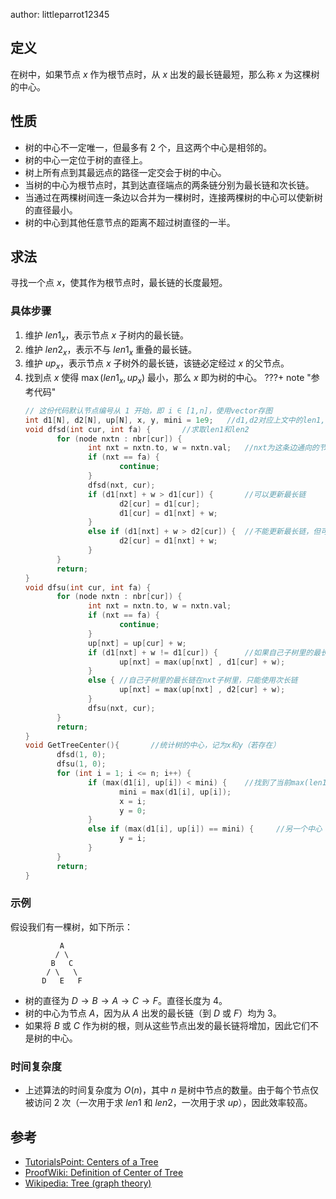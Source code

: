 author: littleparrot12345

## 定义

在树中，如果节点 $x$ 作为根节点时，从 $x$ 出发的最长链最短，那么称 $x$ 为这棵树的中心。

## 性质

-   树的中心不一定唯一，但最多有 $2$ 个，且这两个中心是相邻的。
-   树的中心一定位于树的直径上。
-   树上所有点到其最远点的路径一定交会于树的中心。
-   当树的中心为根节点时，其到达直径端点的两条链分别为最长链和次长链。
-   当通过在两棵树间连一条边以合并为一棵树时，连接两棵树的中心可以使新树的直径最小。
-   树的中心到其他任意节点的距离不超过树直径的一半。

## 求法

寻找一个点 $x$，使其作为根节点时，最长链的长度最短。

### 具体步骤

1.  维护 $len1_x$，表示节点 $x$ 子树内的最长链。
2.  维护 $len2_x$，表示不与 $len1_x$ 重叠的最长链。
3.  维护 $up_x$，表示节点 $x$ 子树外的最长链，该链必定经过 $x$ 的父节点。
4.  找到点 $x$ 使得 $\max(len1_x, up_x)$ 最小，那么 $x$ 即为树的中心。
???+ note "参考代码"
       ```cpp
       // 这份代码默认节点编号从 1 开始，即 i ∈ [1,n]，使用vector存图
       int d1[N], d2[N], up[N], x, y, mini = 1e9;   //d1,d2对应上文中的len1,len2
       void dfsd(int cur, int fa) {       //求取len1和len2
              for (node nxtn : nbr[cur]) {
                     int nxt = nxtn.to, w = nxtn.val;   //nxt为这条边通向的节点，val为边权
                     if (nxt == fa) {
                            continue;
                     }
                     dfsd(nxt, cur);
                     if (d1[nxt] + w > d1[cur]) {       //可以更新最长链
                            d2[cur] = d1[cur];
                            d1[cur] = d1[nxt] + w;
                     }
                     else if (d1[nxt] + w > d2[cur]) {  //不能更新最长链，但可更新次长链
                            d2[cur] = d1[nxt] + w;
                     }
              }
              return;
       }
       void dfsu(int cur, int fa) {
              for (node nxtn : nbr[cur]) {
                     int nxt = nxtn.to, w = nxtn.val;
                     if (nxt == fa) {
                            continue;
                     }
                     up[nxt] = up[cur] + w;
                     if (d1[nxt] + w != d1[cur]) {      //如果自己子树里的最长链不在nxt子树里
                            up[nxt] = max(up[nxt] , d1[cur] + w);
                     }
                     else { //自己子树里的最长链在nxt子树里，只能使用次长链
                            up[nxt] = max(up[nxt] , d2[cur] + w);
                     }
                     dfsu(nxt, cur);
              }
              return;
       }
       void GetTreeCenter(){       //统计树的中心，记为x和y（若存在）
              dfsd(1, 0);
              dfsu(1, 0);
              for (int i = 1; i <= n; i++) {
                     if (max(d1[i], up[i]) < mini) {    //找到了当前max(len1[x],up[x])最小点
                            mini = max(d1[i], up[i]);
                            x = i;
                            y = 0;
                     }
                     else if (max(d1[i], up[i]) == mini) {     //另一个中心
                            y = i;
                     }
              }
              return;
       }
    ```

### 示例

假设我们有一棵树，如下所示：

```text
           A
          / \
         B   C
        / \   \
       D   E   F
```

-   树的直径为 $D \rightarrow B \rightarrow A \rightarrow C \rightarrow F$。直径长度为 $4$。
-   树的中心为节点 $A$，因为从 $A$ 出发的最长链（到 $D$ 或 $F$）均为 $3$。
-   如果将 $B$ 或 $C$ 作为树的根，则从这些节点出发的最长链将增加，因此它们不是树的中心。

### 时间复杂度

-   上述算法的时间复杂度为 $O(n)$，其中 $n$ 是树中节点的数量。由于每个节点仅被访问 $2$ 次（一次用于求 $len1$ 和 $len2$，一次用于求 $up$），因此效率较高。

## 参考

-   [TutorialsPoint: Centers of a Tree](https://www.tutorialspoint.com/centers-of-a-tree)
-   [ProofWiki: Definition of Center of Tree](https://proofwiki.org/wiki/Definition:Center_of_Tree)
-   [Wikipedia: Tree (graph theory)](https://en.wikipedia.org/wiki/Tree_%28graph_theory%29#Properties)

